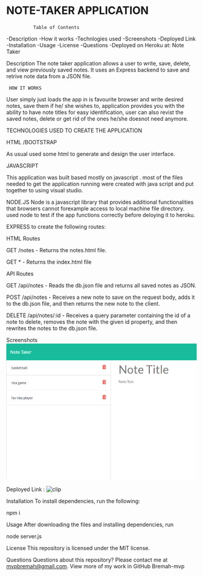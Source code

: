 # NOTE-TAKER APPLICATION
              Table of Contents

-Description
-How it works
-Technlogies used
-Screenshots
-Deployed Link
-Installation
-Usage
-License
-Questions
-Deployed on Heroku at:  Note Taker

Description
The note taker application allows a user to write, save, delete, and view previously saved notes. It uses an Express backend to save and retrive note data from a JSON file. 

 
     HOW IT WORKS

User simply just loads the app in is favourite browser and write desired notes, save them if he/ she wishes to, application provides you with the ability to have note titles for easy identification, user can also revist the saved notes, delete or get rid of the ones he/she doesnot need anymore.

  TECHNOLOGIES USED TO CREATE THE APPLICATION

  HTML /BOOTSTRAP 
  
  As usual used some html to generate and design the user interface.

 JAVASCRIPT 

This application was built based mostly on javascript . most of the files needed to get the application running were created with java script and put together to using visual studio.

NODE.JS 
Node is a javascript library that provides additional functionalities that browsers cannot forexample access to local machine file directory. 
used node to test if the app functions correctly before deloying it to heroku.

 EXPRESS  to create the following routes:

HTML Routes

GET /notes - Returns the notes.html file.

GET * - Returns the index.html file

API Routes

GET /api/notes - Reads the db.json file and returns all saved notes as JSON.

POST /api/notes - Receives a new note to save on the request body, adds it to the db.json file, and then returns the new note to the client.

DELETE /api/notes/:id - Receives a query parameter containing the id of a note to delete, removes the note with the given id property, and then rewrites the notes to the db.json file.


Screenshots
![picture](https://github.com/Bremah-mvp/Note-Taker/blob/master/public/assets/Annotation%202020-09-05%20224309.png)

Deployed Link : ![clip](https://drive.google.com/file/d/1obpAHGOgynDpGoshALDKyYvBaYdeZY7T/view)

Installation
To install dependencies, run the following:

npm i

Usage
After downloading the files and installing dependencies, run

node server.js

License
This repository is licensed under the MIT license.

Questions
Questions about this repository? Please contact me at mvpbremah@gmail.com. View more of my work in GitHub Bremah-mvp